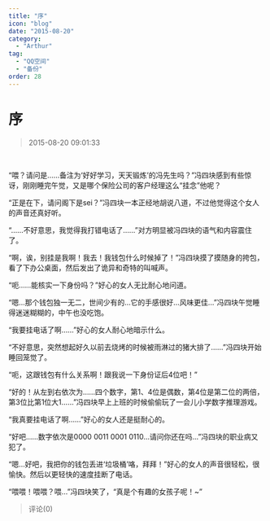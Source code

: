 ```yaml
---
title: "序"
icon: "blog"
date: "2015-08-20"
category:
  - "Arthur"
tag:
  - "QQ空间"
  - "备份"
order: 28
---
```

# 序
> 2015-08-20 09:01:33


 

“喂？请问是……备注为‘好好学习，天天锻炼’的冯先生吗？”冯四块感到有些惊讶，刚刚睡完午觉，又是哪个保险公司的客户经理这么“挂念”他呢？

“正是在下，请问阁下是sei？”冯四块一本正经地胡说八道，不过他觉得这个女人的声音还真好听。

“……不好意思，我觉得我打错电话了……”对方明显被冯四块的语气和内容震住了。

“啊，诶，别挂是我啊！我去！我钱包什么时候掉了！”冯四块摸了摸随身的挎包，看了下办公桌面，然后发出了诡异和奇特的叫喊声。

“呃……能核实一下身份吗？”好心的女人无比耐心地问道。

“嗯…那个钱包独一无二，世间少有的…它的手感很好…风味更佳…”冯四块午觉睡得迷迷糊糊的，中午也没吃饱。

“我要挂电话了啊……”好心的女人耐心地暗示什么。

“不好意思，突然想起好久以前去烧烤的时候被雨淋过的猪大排了……”冯四块开始睡回笼觉了。

“呃，这跟钱包有什么关系啊！跟我说一下身份证后4位吧！”

“好的！从左到右依次为……四个数字，第1、4位是偶数，第4位是第二位的两倍，第3位比第1位大1……”冯四块早上上班的时候偷偷玩了一会儿小学数字推理游戏。

“我真要挂电话了啊……”好心的女人还是挺耐心的。

“好吧……数字依次是0000 0011 0001 0110…请问你还在吗…”冯四块的职业病又犯了。

“嗯…好吧，我把你的钱包丢进‘垃圾桶’咯，拜拜！”好心的女人的声音很轻松，很愉快。然后以更轻快的速度挂断了电话。

“喂喂！喂喂？喂…”冯四块笑了，“真是个有趣的女孩子呢！~”


> 评论(0)